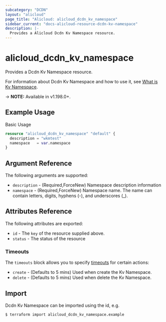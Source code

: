 ```yaml
---
subcategory: "DCDN"
layout: "alicloud"
page_title: "Alicloud: alicloud_dcdn_kv_namespace"
sidebar_current: "docs-alicloud-resource-dcdn-kv-namespace"
description: |-
  Provides a Alicloud Dcdn Kv Namespace resource.
---
```


# alicloud_dcdn_kv_namespace

Provides a Dcdn Kv Namespace resource.

For information about Dcdn Kv Namespace and how to use it, see [What is Kv Namespace](https://www.alibabacloud.com/help/en/dynamic-route-for-cdn/latest/putdcdnkvnamespace).

-> **NOTE:** Available in v1.198.0+.

## Example Usage

Basic Usage

```terraform
resource "alicloud_dcdn_kv_namespace" "default" {
  description = "wkmtest"
  namespace   = var.namespace
}
```

## Argument Reference

The following arguments are supported:
* `description` - (Required,ForceNew) Namespace description information
* `namespace` - (Required,ForceNew) Namespace name. The name can contain letters, digits, hyphens (-), and underscores (_).


## Attributes Reference

The following attributes are exported:
* `id` - The `key` of the resource supplied above.
* `status` - The status of the resource

### Timeouts

The `timeouts` block allows you to specify [timeouts](https://www.terraform.io/docs/configuration-0-11/resources.html#timeouts) for certain actions:
* `create` - (Defaults to 5 mins) Used when create the Kv Namespace.
* `delete` - (Defaults to 5 mins) Used when delete the Kv Namespace.

## Import

Dcdn Kv Namespace can be imported using the id, e.g.

```shell
$ terraform import alicloud_dcdn_kv_namespace.example 
```